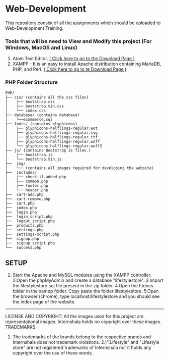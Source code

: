 # Web-Development
This repository consist of all the assignments which should be uploaded to Web-Development Training.

### Tools that will be need to View and Modify this project (For Windows, MacOS and Linux)

1. Atom Text Editor. [( Click here to go to the Download Page )](https://atom.io/)
2. XAMPP - It is an easy to install Apache distribution containing MariaDB, PHP, and Perl. [( Click here to go to te Download Page )](https://www.apachefriends.org/download.html)



### PHP Folder Structure
	
	PHP/
	├── css/ (contains all the css files)
	│    ├── bootstrap.css
	│    ├── bootstrap.min.css
	│    └── index.css
    ├── database/ (contains database)
    |	 └──ecommerce.sql
	├── fonts/ (contains glyphicons)
	│    ├── glyphicons-halflings-regular.eot
	│    ├── glyphicons-halflings-regular.svg
	│    ├── glyphicons-halflings-regular.ttf
	│    ├── glyphicons-halflings-regular.woff
	│    └── glyphicons-halflings-regular.woff2
	├── js/ (contains Bootstrap Js files.)
	│    ├── bootstrap.js
	│    └── bootstrap.min.js
	├──  img/
	│    └── (contains all images required for developing the website)
	├──  includes/	 
	│    ├── check-if-added.php
	│    ├── common.php
	│    ├── footer.php
	│    └── header.php
	├──  cart-add.php
	├──  cart-remove.php
	├──  cart.php 
	├──  index.php
	├──  login.php
	├──  login_script.php
	├──  logout_script.php
	├──  products.php
	├──  settings.php
	├──  settings-script.php
	├──  signup.php
	├──  signup_script.php
	└──  success.php

## SETUP			
1. Start the Apache and MySQL modules using the XAMPP controller.
2.Open the phpMyAdmin and create a database "lifestylestore". 
3.Import the lifestylestore.sql file present in the zip folder.
4.Open the htdocs folder in the xampp folder. Copy paste the folder lifestylestore.
5.Open the browser (chrome), type localhost/lifestylestore and you should see the index page of the website.

**********************************************************************************************************************************************************************************************************************************************************************
LICENSE AND COPYRIGHT: All the images used for this project are representational images.
Internshala holds no copyright over these images.
TRADEMARKS:
1. The trademarks of the brands belong to the respective brands and Internshala does not trademark violations.
2.)".Lifestyle" and "Lifestyle store" are not registered trademarks of Internshala nor it holds any copyright over the use of these words.
